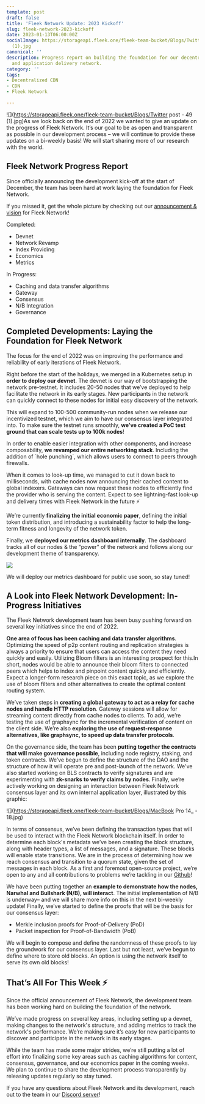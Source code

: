 ```yaml
---
template: post
draft: false
title: 'Fleek Network Update: 2023 Kickoff'
slug: fleek-network-2023-kickoff
date: 2023-01-13T06:00:00Z
socialImage: https://storageapi.fleek.one/fleek-team-bucket/Blogs/Twitter post - 49
  (1).jpg
canonical: ''
description: Progress report on building the foundation for our decentralized content
  and application delivery network.
category: ''
tags:
- Decentralized CDN
- CDN
- Fleek Network

---
```

![](https://storageapi.fleek.one/fleek-team-bucket/Blogs/Twitter post - 49 (1).jpg)As we look back on the end of 2022 we wanted to give an update on the progress of Fleek Network. It’s our goal to be as open and transparent as possible in our development process – we will continue to provide these updates on a bi-weekly basis! We will start sharing more of our research with the world.

## Fleek Network Progress Report

Since officially announcing the development kick-off at the start of December, the team has been hard at work laying the foundation for Fleek Network.

If you missed it, get the whole picture by checking out our [announcement & vision](https://blog.fleek.co/posts/introducing-fleek-network-and-fleek-xyz) for Fleek Network!

Completed:

* Devnet
* Network Revamp
* Index Providing
* Economics
* Metrics

In Progress:

* Caching and data transfer algorithms
* Gateway
* Consensus
* N/B Integration
* Governance

## Completed Developments: Laying the Foundation for Fleek Network

The focus for the end of 2022 was on improving the performance and reliability of early iterations of Fleek Network.

Right before the start of the holidays, we merged in a Kubernetes setup in **order to deploy our devnet**. The devnet is our way of bootstrapping the network pre-testnet. It includes 20-50 nodes that we’ve deployed to help facilitate the network in its early stages. New participants in the network can quickly connect to these nodes for initial easy discovery of the network.

This will expand to 100-500 community-run nodes when we release our incentivized testnet, which we aim to have our consensus layer integrated into. To make sure the testnet runs smoothly, **we’ve created a PoC test ground that can scale tests up to 100k nodes**!

In order to enable easier integration with other components, and increase composability, **we revamped our entire networking stack**. Including the addition of \`hole punching\`, which allows users to connect to peers through firewalls.

When it comes to look-up time, we managed to cut it down back to milliseconds, with cache nodes now announcing their cached content to global indexers. Gateways can now request these nodes to efficiently find the provider who is serving the content. Expect to see lightning-fast look-up and delivery times with Fleek Network in the future ⚡

We’re currently **finalizing the initial economic paper**, defining the initial token distribution, and introducing a sustainability factor to help the long-term fitness and longevity of the network token.

Finally, we **deployed our metrics dashboard internally**. The dashboard tracks all of our nodes & the “power” of the network and follows along our development theme of transparency.

![](https://storageapi.fleek.one/fleek-team-bucket/Blogs/9yHQiad.jpg)

We will deploy our metrics dashboard for public use soon, so stay tuned!

## A Look into Fleek Network Development: In-Progress Initiatives

The Fleek Network development team has been busy pushing forward on several key initiatives since the end of 2022.

**One area of focus has been caching and data transfer algorithms**. Optimizing the speed of p2p content routing and replication strategies is always a priority to ensure that users can access the content they need quickly and easily. Utilizing Bloom filters is an interesting prospect for this.In short, nodes would be able to announce their bloom filters to connected peers which helps to index and pinpoint content quickly and efficiently. Expect a longer-form research piece on this exact topic, as we explore the use of bloom filters and other alternatives to create the optimal content routing system.

We’ve taken steps in **creating a global gateway to act as a relay for cache nodes and handle HTTP resolution**. Gateway sessions will allow for streaming content directly from cache nodes to clients. To add, we’re testing the use of graphsync for the incremental verification of content on the client side. We’re also **exploring the use of request-response alternatives, like graphsync, to speed up data transfer protocols**.

On the governance side, the team has been **putting together the contracts that will make governance possible**, including node registry, staking, and token contracts. We’ve begun to define the structure of the DAO and the structure of how it will operate pre and post-launch of the network. We've also started working on BLS contracts to verify signatures and are experimenting with **zk-snarks** **to verify claims by nodes**. Finally, we’re actively working on designing an interaction between Fleek Network consensus layer and its own internal application layer, illustrated by this graphic:

![](https://storageapi.fleek.one/fleek-team-bucket/Blogs/MacBook Pro 14_ - 18.jpg)

In terms of consensus, we’ve been defining the transaction types that will be used to interact with the Fleek Network blockchain itself. In order to determine each block's metadata we’ve been creating the block structure, along with header types, a list of messages, and a signature. These blocks will enable state transitions. We are in the process of determining how we reach consensus and transition to a quorum state, given the set of messages in each block. As a first and foremost open-source project, we’re open to any and all contributions to problems we’re tackling in our [Github](https://github.com/fleek-network)!

We have been putting together an **example to demonstrate how the nodes, Narwhal and Bullshark (N/B), will interact**. The initial implementation of N/B is underway– and we will share more info on this in the next bi-weekly update! Finally, we’ve started to define the proofs that will be the basis for our consensus layer:

* Merkle inclusion proofs for Proof-of-Delivery (PoD)
* Packet inspection for Proof-of-Bandwidth (PoB)

We will begin to compose and define the randomness of these proofs to lay the groundwork for our consensus layer. Last but not least, we’ve begun to define where to store old blocks. An option is using the network itself to serve its own old blocks!

## That’s All For This Week ⚡

Since the official announcement of Fleek Network, the development team has been working hard on building the foundation of the network.

We’ve made progress on several key areas, including setting up a devnet, making changes to the network's structure, and adding metrics to track the network's performance. We’re making sure it’s easy for new participants to discover and participate in the network in its early stages.

While the team has made some major strides, we’re still putting a lot of effort into finalizing some key areas such as caching algorithms for content, consensus, governance, and our economics paper in the coming weeks. We plan to continue to share the development process transparently by releasing updates regularly so stay tuned.

If you have any questions about Fleek Network and its development, reach out to the team in our [Discord server](https://discord.gg/fleekxyz)!
